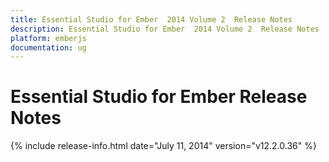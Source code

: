 ```yaml
---
title: Essential Studio for Ember  2014 Volume 2  Release Notes  
description: Essential Studio for Ember  2014 Volume 2  Release Notes  
platform: emberjs
documentation: ug
---
```


# Essential Studio for Ember  Release Notes  

{% include release-info.html date="July 11, 2014"  version="v12.2.0.36" %} 






